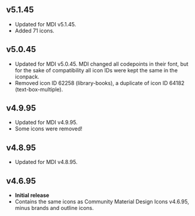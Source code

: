 ## v5.1.45
- Updated for MDI v5.1.45.
- Added 71 icons.

## v5.0.45
- Updated for MDI v5.0.45. MDI changed all codepoints in their font, but for the sake of
compatibility all icon IDs were kept the same in the iconpack.
- Removed icon ID 62258 (library-books), a duplicate of icon ID 64182 (text-box-multiple).

## v4.9.95
- Updated for MDI v4.9.95.
- Some icons were removed!

## v4.8.95
- Updated for MDI v4.8.95.

## v4.6.95
- **Initial release**
- Contains the same icons as Community Material Design
Icons v4.6.95, minus brands and outline icons.
